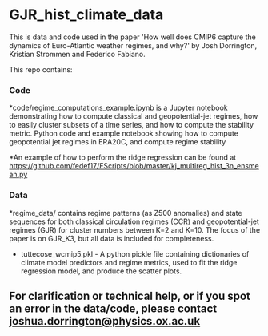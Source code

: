 # GJR_hist_climate_data
This is data and code used in the paper 'How well does CMIP6 capture the dynamics of Euro-Atlantic weather regimes, and why?' by Josh Dorrington, Kristian Strommen and Federico Fabiano.


This repo contains:

### Code

*code/regime_computations_example.ipynb is a Jupyter notebook demonstrating how to compute classical and geopotential-jet regimes, how to easily cluster subsets of a time series, and how to compute the stability metric.
Python code and example notebook showing how to compute geopotential jet regimes in ERA20C, and compute regime stability

*An example of how to perform the ridge regression can be found at https://github.com/fedef17/FScripts/blob/master/kj_multireg_hist_3n_ensmean.py

### Data

*regime_data/ contains regime patterns (as Z500 anomalies) and state sequences for both classical circulation regimes (CCR) and geopotential-jet regimes (GJR) for cluster numbers between K=2 and K=10. The focus of the paper is on GJR_K3, but all data is included for completeness.
* tuttecose_wcmip5.pkl - A python pickle file containing dictionaries of climate model predictors and regime metrics, used to fit the ridge regression model, and produce the scatter plots. 


## For clarification or technical help, or if you spot an error in the data/code, please contact joshua.dorrington@physics.ox.ac.uk